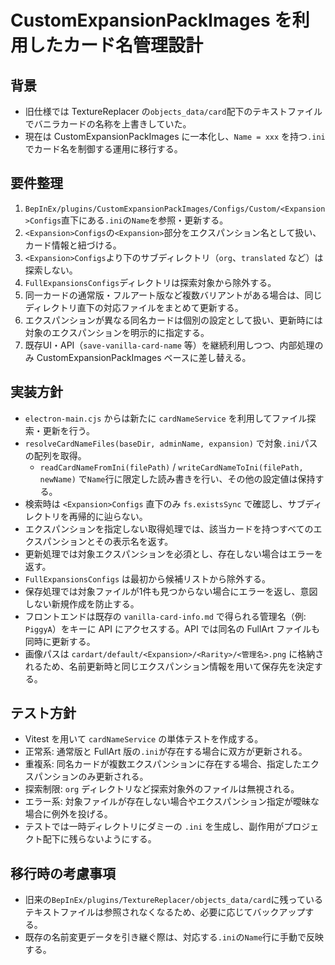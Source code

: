 # CustomExpansionPackImages を利用したカード名管理設計

## 背景
- 旧仕様では TextureReplacer の`objects_data/card`配下のテキストファイルでバニラカードの名称を上書きしていた。
- 現在は CustomExpansionPackImages に一本化し、`Name = xxx` を持つ`.ini`でカード名を制御する運用に移行する。

## 要件整理
1. `BepInEx/plugins/CustomExpansionPackImages/Configs/Custom/<Expansion>Configs`直下にある`.ini`の`Name`を参照・更新する。
2. `<Expansion>Configs`の`<Expansion>`部分をエクスパンション名として扱い、カード情報と紐づける。
3. `<Expansion>Configs`より下のサブディレクトリ（`org`、`translated` など）は探索しない。
4. `FullExpansionsConfigs`ディレクトリは探索対象から除外する。
5. 同一カードの通常版・フルアート版など複数バリアントがある場合は、同じディレクトリ直下の対応ファイルをまとめて更新する。
6. エクスパンションが異なる同名カードは個別の設定として扱い、更新時には対象のエクスパンションを明示的に指定する。
7. 既存UI・API（`save-vanilla-card-name` 等）を継続利用しつつ、内部処理のみ CustomExpansionPackImages ベースに差し替える。

## 実装方針
- `electron-main.cjs` からは新たに `cardNameService` を利用してファイル探索・更新を行う。
- `resolveCardNameFiles(baseDir, adminName, expansion)` で対象`.ini`パスの配列を取得。
  - `readCardNameFromIni(filePath)` / `writeCardNameToIni(filePath, newName)` で`Name`行に限定した読み書きを行い、その他の設定値は保持する。
- 検索時は `<Expansion>Configs` 直下のみ `fs.existsSync` で確認し、サブディレクトリを再帰的に辿らない。
- エクスパンションを指定しない取得処理では、該当カードを持つすべてのエクスパンションとその表示名を返す。
- 更新処理では対象エクスパンションを必須とし、存在しない場合はエラーを返す。
- `FullExpansionsConfigs` は最初から候補リストから除外する。
- 保存処理では対象ファイルが1件も見つからない場合にエラーを返し、意図しない新規作成を防止する。
- フロントエンドは既存の `vanilla-card-info.md` で得られる管理名（例: `PiggyA`）をキーに API にアクセスする。API では同名の FullArt ファイルも同時に更新する。
- 画像パスは `cardart/default/<Expansion>/<Rarity>/<管理名>.png` に格納されるため、名前更新時と同じエクスパンション情報を用いて保存先を決定する。

## テスト方針
- Vitest を用いて `cardNameService` の単体テストを作成する。
- 正常系: 通常版と FullArt 版の`.ini`が存在する場合に双方が更新される。
- 重複系: 同名カードが複数エクスパンションに存在する場合、指定したエクスパンションのみ更新される。
- 探索制限: `org` ディレクトリなど探索対象外のファイルは無視される。
- エラー系: 対象ファイルが存在しない場合やエクスパンション指定が曖昧な場合に例外を投げる。
- テストでは一時ディレクトリにダミーの `.ini` を生成し、副作用がプロジェクト配下に残らないようにする。

## 移行時の考慮事項
- 旧来の`BepInEx/plugins/TextureReplacer/objects_data/card`に残っているテキストファイルは参照されなくなるため、必要に応じてバックアップする。
- 既存の名前変更データを引き継ぐ際は、対応する`.ini`の`Name`行に手動で反映する。
